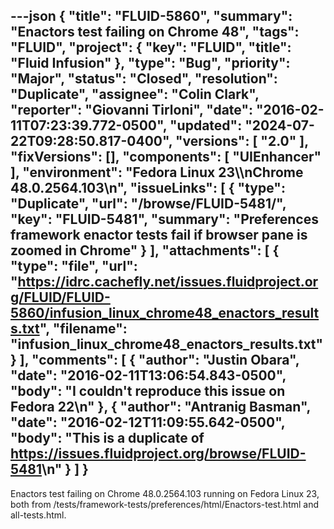 ---json
{
  "title": "FLUID-5860",
  "summary": "Enactors test failing on Chrome 48",
  "tags": "FLUID",
  "project": {
    "key": "FLUID",
    "title": "Fluid Infusion"
  },
  "type": "Bug",
  "priority": "Major",
  "status": "Closed",
  "resolution": "Duplicate",
  "assignee": "Colin Clark",
  "reporter": "Giovanni Tirloni",
  "date": "2016-02-11T07:23:39.772-0500",
  "updated": "2024-07-22T09:28:50.817-0400",
  "versions": [
    "2.0"
  ],
  "fixVersions": [],
  "components": [
    "UIEnhancer"
  ],
  "environment": "Fedora Linux 23\\\nChrome 48.0.2564.103\n",
  "issueLinks": [
    {
      "type": "Duplicate",
      "url": "/browse/FLUID-5481/",
      "key": "FLUID-5481",
      "summary": "Preferences framework enactor tests fail if browser pane is zoomed in Chrome"
    }
  ],
  "attachments": [
    {
      "type": "file",
      "url": "https://idrc.cachefly.net/issues.fluidproject.org/FLUID/FLUID-5860/infusion_linux_chrome48_enactors_results.txt",
      "filename": "infusion_linux_chrome48_enactors_results.txt"
    }
  ],
  "comments": [
    {
      "author": "Justin Obara",
      "date": "2016-02-11T13:06:54.843-0500",
      "body": "I couldn't reproduce this issue on Fedora 22\n"
    },
    {
      "author": "Antranig Basman",
      "date": "2016-02-12T11:09:55.642-0500",
      "body": "This is a duplicate of <https://issues.fluidproject.org/browse/FLUID-5481>\n"
    }
  ]
}
---
Enactors test failing on Chrome 48.0.2564.103 running on Fedora Linux 23, both from /tests/framework-tests/preferences/html/Enactors-test.html and all-tests.html.

        